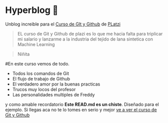 # Hyperblog 💚
Unblog increible para el [Curso de GIt y Github](www.platzi.com) de [PLatzi](www.platzi.com)
> EL curso de Git y Github de plazi es lo que me hacia falta para triplicar mi salario y lanzarme a la industria del tejido de lana sintetica con Machine Learning

>Niñita

#En este curso vemos de todo.

- Todos los comandos de Git
- El flujo de trabajo de Github
- El verdadero amor por la buenas practicas
- Trucos muy locos del profesor
- Las personalidades multiples de Freddy

y como amable recordatorio **Este READ.md es un chiste**. Diseñado para el ejemplo. Si llegas aca no te lo tomes en serio y mejor [ve a ver el curso de Git y Github](www.platzi.com) 
